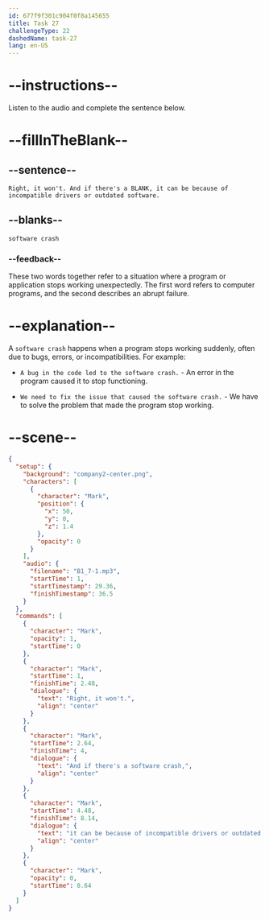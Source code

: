 ```yaml
---
id: 677f9f301c904f0f8a145655
title: Task 27
challengeType: 22
dashedName: task-27
lang: en-US
---
```


<!-- (Audio) Mark: Right, it won't. And if there's a software crash, it can be because of incompatible drivers or outdated software. -->

# --instructions--

Listen to the audio and complete the sentence below.

# --fillInTheBlank--

## --sentence--

`Right, it won't. And if there's a BLANK, it can be because of incompatible drivers or outdated software.`

## --blanks--

`software crash`

### --feedback--

These two words together refer to a situation where a program or application stops working unexpectedly. The first word refers to computer programs, and the second describes an abrupt failure.

# --explanation--

A `software crash` happens when a program stops working suddenly, often due to bugs, errors, or incompatibilities. For example:

- `A bug in the code led to the software crash.` - An error in the program caused it to stop functioning.

- `We need to fix the issue that caused the software crash.` - We have to solve the problem that made the program stop working.

# --scene--

```json
{
  "setup": {
    "background": "company2-center.png",
    "characters": [
      {
        "character": "Mark",
        "position": {
          "x": 50,
          "y": 0,
          "z": 1.4
        },
        "opacity": 0
      }
    ],
    "audio": {
      "filename": "B1_7-1.mp3",
      "startTime": 1,
      "startTimestamp": 29.36,
      "finishTimestamp": 36.5
    }
  },
  "commands": [
    {
      "character": "Mark",
      "opacity": 1,
      "startTime": 0
    },
    {
      "character": "Mark",
      "startTime": 1,
      "finishTime": 2.48,
      "dialogue": {
        "text": "Right, it won't.",
        "align": "center"
      }
    },
    {
      "character": "Mark",
      "startTime": 2.64,
      "finishTime": 4,
      "dialogue": {
        "text": "And if there's a software crash,",
        "align": "center"
      }
    },
    {
      "character": "Mark",
      "startTime": 4.48,
      "finishTime": 8.14,
      "dialogue": {
        "text": "it can be because of incompatible drivers or outdated software.",
        "align": "center"
      }
    },
    {
      "character": "Mark",
      "opacity": 0,
      "startTime": 8.64
    }
  ]
}
```

